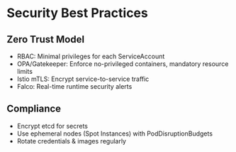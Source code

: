 # Security Best Practices

## Zero Trust Model
- RBAC: Minimal privileges for each ServiceAccount
- OPA/Gatekeeper: Enforce no-privileged containers, mandatory resource limits
- Istio mTLS: Encrypt service-to-service traffic
- Falco: Real-time runtime security alerts

## Compliance
- Encrypt etcd for secrets
- Use ephemeral nodes (Spot Instances) with PodDisruptionBudgets
- Rotate credentials & images regularly
